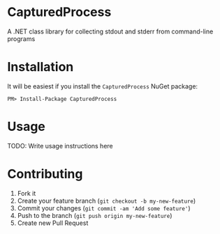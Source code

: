 CapturedProcess
===============
A .NET class library for collecting stdout and stderr from command-line programs


Installation
============
It will be easiest if you install the `CapturedProcess` NuGet package:

    PM> Install-Package CapturedProcess


Usage
=====

TODO: Write usage instructions here


Contributing
============

1. Fork it
2. Create your feature branch (`git checkout -b my-new-feature`)
3. Commit your changes (`git commit -am 'Add some feature'`)
4. Push to the branch (`git push origin my-new-feature`)
5. Create new Pull Request
